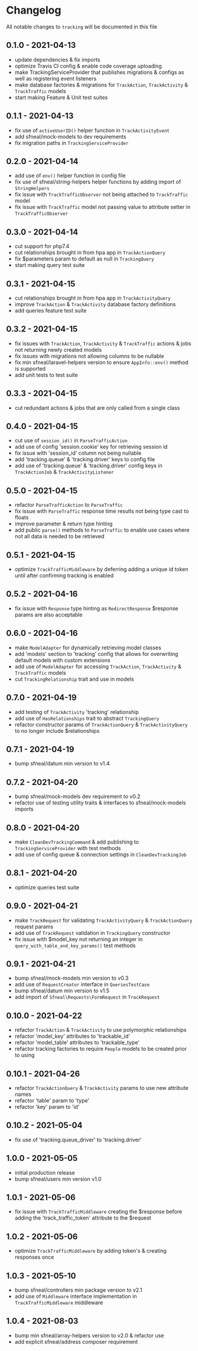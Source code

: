 # Changelog

All notable changes to `tracking` will be documented in this file


## 0.1.0 - 2021-04-13
- update dependencies & fix imports
- optimize Travis CI config & enable code coverage uploading
- make TrackingServiceProvider that publishes migrations & configs as well as registering event listeners
- make database factories & migrations for `TrackAction`, `TrackActivity` & `TrackTraffic` models
- start making Feature & Unit test suites


## 0.1.1 - 2021-04-13
- fix use of `activeUserID()` helper function in `TrackActivityEvent`
- add sfneal/mock-models to dev requirements
- fix migration paths in `TrackingServiceProvider`


## 0.2.0 - 2021-04-14
- add use of `env()` helper function in config file
- fix use of sfneal/string-helpers helper functions by adding import of `StringHelpers`
- fix issue with `TrackTrafficObserver` not being attached to `TrackTraffic` model
- fix issue with `TrackTraffic` model not passing value to attribute setter in `TrackTrafficObserver`


## 0.3.0 - 2021-04-14
- cut support for php7.4
- cut relationships brought in from hpa app in `TrackActionQuery`
- fix $parameters param to default as null in `TrackingQuery`
- start making query test suite


## 0.3.1 - 2021-04-15
- cut relationships brought in from hpa app in `TrackActivityQuery`
- improve `TrackAction` & `TrackActivity` database factory definitions
- add queries feature test suite


## 0.3.2 - 2021-04-15
- fix issues with `TrackAction`, `TrackActivity` & `TrackTraffic` actions & jobs not returning newly created models
- fix issues with migrations not allowing columns to be nullable
- fix min sfneal/laravel-helpers version to ensure `AppInfo::env()` method is supported
- add unit tests to test suite


## 0.3.3 - 2021-04-15
- cut redundant actions & jobs that are only called from a single class


## 0.4.0 - 2021-04-15
- cut use of `session_id()` in `ParseTrafficAction`
- add use of config 'session.cookie' key for retrieving session id
- fix issue with 'session_id' column not being nullable
- add 'tracking.queue' & 'tracking.driver' keys to config file
- add use of 'tracking.queue' & 'tracking.driver' config keys in `TrackActionJob` & `TrackActivityListener`


## 0.5.0 - 2021-04-15
- refactor `ParseTrafficAction` to `ParseTraffic`
- fix issue with `ParseTraffic` response time results not being type cast to floats
- improve parameter & return type hinting
- add public `parse()` methods to `ParseTraffic` to enable use cases where not all data is needed to be retrieved


## 0.5.1 - 2021-04-15
- optimize `TrackTrafficMiddleware` by deferring adding a unique id token until after confirming tracking is enabled


## 0.5.2 - 2021-04-16
- fix issue with `Response` type hinting as `RedirectResponse` $response params are also acceptable


## 0.6.0 - 2021-04-16
- make `ModelAdapter` for dynamically retrieving model classes
- add 'models' section to 'tracking' config that allows for overwriting default models with custom extensions
- add use of `ModelAdapter` for accessing `TrackAction`, `TrackActivity` & `TrackTraffic` models
- cut `TrackingRelationship` trait and use in models


## 0.7.0 - 2021-04-19
- add testing of `TrackActivity` 'tracking' relationship
- add use of `HasRelationships` trait to abstract `TrackingQuery`
- refactor constructor params of `TrackActionQuery` & `TrackActivityQuery` to no longer include $relationships


## 0.7.1 - 2021-04-19
- bump sfneal/datum min version to v1.4


## 0.7.2 - 2021-04-20
- bump sfneal/mock-models dev requirement to v0.2
- refactor use of testing utility traits & interfaces to sfneal/mock-models imports


## 0.8.0 - 2021-04-20
- make `CleanDevTrackingCommand` & add publishing to `TrackingServiceProvider` with test methods
- add use of config queue & connection settings in `CleanDevTrackingJob`


## 0.8.1 - 2021-04-20
- optimize queries test suite


## 0.9.0 - 2021-04-21
- make `TrackRequest` for validating `TrackActivityQuery` & `TrackActionQuery` request params
- add use of `TrackRequest` validation in `TrackingQuery` constructor
- fix issue with $model_key not returning an integer in `query_with_table_and_key_params()` test methods


## 0.9.1 - 2021-04-21
- bump sfneal/mock-models min version to v0.3
- add use of `RequestCreator` interface in `QueriesTestCase`
- bump sfneal/datum min version to v1.5
- add import of `Sfneal\Requests\FormRequest` in `TrackRequest`


## 0.10.0 - 2021-04-22
- refactor `TrackAction` & `TrackActivity` to use polymorphic relationships
- refactor 'model_key' attributes to 'trackable_id'
- refactor 'model_table' attributes to 'trackable_type'
- refactor tracking factories to require `People` models to be created prior to using


## 0.10.1 - 2021-04-26
- refactor `TrackActionQuery` & `TrackActivity` params to use new attribute names
- refactor 'table' param to 'type'
- refactor 'key' param to 'id'


## 0.10.2 - 2021-05-04
- fix use of 'tracking.queue_driver' to 'tracking.driver'


## 1.0.0 - 2021-05-05
- initial production release
- bump sfneal/users min version v1.0


## 1.0.1 - 2021-05-06
- fix issue with `TrackTrafficMiddleware` creating the $response before adding the 'track_traffic_token' attribute to the $request


## 1.0.2 - 2021-05-06
- optimize `TrackTrafficMiddleware` by adding token's & creating responses once


## 1.0.3 - 2021-05-10
- bump sfneal/controllers min package version to v2.1
- add use of `Middleware` interface implementation in `TrackTrafficMiddleware` middleware


## 1.0.4 - 2021-08-03
- bump min sfneal/array-helpers version to v2.0 & refactor use
- add explicit sfneal/address composer requirement
